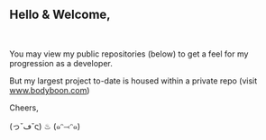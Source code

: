 <h2>Hello & Welcome, </h2><br/>

You may view my public repositories (below) to get a feel for my progression as a developer.

But my largest project to-date is housed within a private repo (visit www.bodyboon.com)

Cheers,

(っ˘ڡ˘ς) ♨ (๑ᵔ⤙ᵔ๑)<br/>
